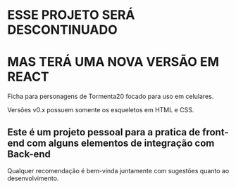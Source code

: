 # ESSE PROJETO SERÁ DESCONTINUADO
# MAS TERÁ UMA NOVA VERSÃO EM REACT

Ficha para personagens de Tormenta20 focado para uso em celulares.

Versões v0.x possuem somente os esqueletos em HTML e CSS.

## Este é um projeto pessoal para a pratica de front-end com alguns elementos de integração com Back-end

Qualquer recomendação é bem-vinda juntamente com sugestões quanto ao desenvolvimento.
